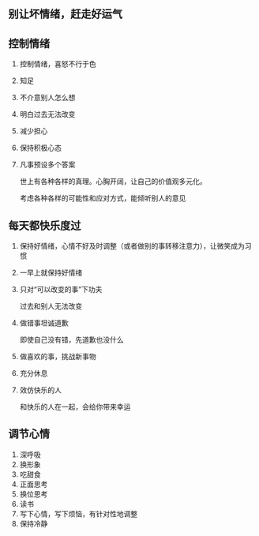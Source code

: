 ## 别让坏情绪，赶走好运气

## 控制情绪

1. 控制情绪，喜怒不行于色

2. 知足

3. 不介意别人怎么想

4. 明白过去无法改变

5. 减少担心

6. 保持积极心态

7. 凡事预设多个答案

   世上有各种各样的真理。心胸开阔，让自己的价值观多元化。

   考虑各种各样的可能性和应对方式，能倾听别人的意见

## 每天都快乐度过

1. 保持好情绪，心情不好及时调整（或者做别的事转移注意力），让微笑成为习惯

2. 一早上就保持好情绪

3. 只对“可以改变的事”下功夫

   过去和别人无法改变

4. 做错事坦诚道歉

   即使自己没有错，先道歉也没什么

5. 做喜欢的事，挑战新事物

6. 充分休息

7. 效仿快乐的人

   和快乐的人在一起，会给你带来幸运



## 调节心情

1. 深呼吸
2. 换形象
3. 吃甜食
4. 正面思考
5. 换位思考
6. 读书
7. 写下心情，写下烦恼，有针对性地调整
8. 保持冷静